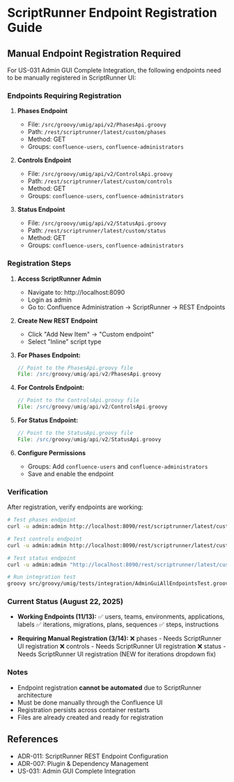 # ScriptRunner Endpoint Registration Guide

## Manual Endpoint Registration Required

For US-031 Admin GUI Complete Integration, the following endpoints need to be manually registered in ScriptRunner UI:

### Endpoints Requiring Registration

1. **Phases Endpoint**
   - File: `/src/groovy/umig/api/v2/PhasesApi.groovy`
   - Path: `/rest/scriptrunner/latest/custom/phases`
   - Method: GET
   - Groups: `confluence-users`, `confluence-administrators`

2. **Controls Endpoint**
   - File: `/src/groovy/umig/api/v2/ControlsApi.groovy`
   - Path: `/rest/scriptrunner/latest/custom/controls`
   - Method: GET
   - Groups: `confluence-users`, `confluence-administrators`

3. **Status Endpoint**
   - File: `/src/groovy/umig/api/v2/StatusApi.groovy`
   - Path: `/rest/scriptrunner/latest/custom/status`
   - Method: GET
   - Groups: `confluence-users`, `confluence-administrators`

### Registration Steps

1. **Access ScriptRunner Admin**
   - Navigate to: http://localhost:8090
   - Login as admin
   - Go to: Confluence Administration → ScriptRunner → REST Endpoints

2. **Create New REST Endpoint**
   - Click "Add New Item" → "Custom endpoint"
   - Select "Inline" script type

3. **For Phases Endpoint:**

   ```groovy
   // Point to the PhasesApi.groovy file
   File: /src/groovy/umig/api/v2/PhasesApi.groovy
   ```

4. **For Controls Endpoint:**

   ```groovy
   // Point to the ControlsApi.groovy file
   File: /src/groovy/umig/api/v2/ControlsApi.groovy
   ```

5. **For Status Endpoint:**

   ```groovy
   // Point to the StatusApi.groovy file
   File: /src/groovy/umig/api/v2/StatusApi.groovy
   ```

6. **Configure Permissions**
   - Groups: Add `confluence-users` and `confluence-administrators`
   - Save and enable the endpoint

### Verification

After registration, verify endpoints are working:

```bash
# Test phases endpoint
curl -u admin:admin http://localhost:8090/rest/scriptrunner/latest/custom/phases

# Test controls endpoint
curl -u admin:admin http://localhost:8090/rest/scriptrunner/latest/custom/controls

# Test status endpoint
curl -u admin:admin "http://localhost:8090/rest/scriptrunner/latest/custom/status?entityType=Iteration"

# Run integration test
groovy src/groovy/umig/tests/integration/AdminGuiAllEndpointsTest.groovy
```

### Current Status (August 22, 2025)

- **Working Endpoints (11/13):**
  ✅ users, teams, environments, applications, labels
  ✅ iterations, migrations, plans, sequences
  ✅ steps, instructions

- **Requiring Manual Registration (3/14):**
  ❌ phases - Needs ScriptRunner UI registration
  ❌ controls - Needs ScriptRunner UI registration
  ❌ status - Needs ScriptRunner UI registration (NEW for iterations dropdown fix)

### Notes

- Endpoint registration **cannot be automated** due to ScriptRunner architecture
- Must be done manually through the Confluence UI
- Registration persists across container restarts
- Files are already created and ready for registration

## References

- ADR-011: ScriptRunner REST Endpoint Configuration
- ADR-007: Plugin & Dependency Management
- US-031: Admin GUI Complete Integration
